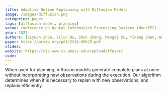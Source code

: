 ```yaml
---
title: Adaptive Online Replanning with Diffusion Models
image: /images/diffusion.png
categories: paper
tags: [diffusion model, planning]
venue: Conference on Neural Information Processing Systems (NeurIPS)
year: 2023
authors: [Siyuan Zhou, Yilun Du, Shun Zhang, Mengdi Xu, Yikang Shen, Wei Xiao, Dit-Yan Yeung, Chuang Gan]
paper: https://arxiv.org/pdf/2310.09629.pdf
slides: 
website: https://vis-www.cs.umass.edu/replandiffuser/
code: 
---
```


When used for planning, diffusion models generate complete plans at once without incorporating new observations during the execution.
Our algorithm determines when it is necessary to replan with new observations, and replans efficiently.

